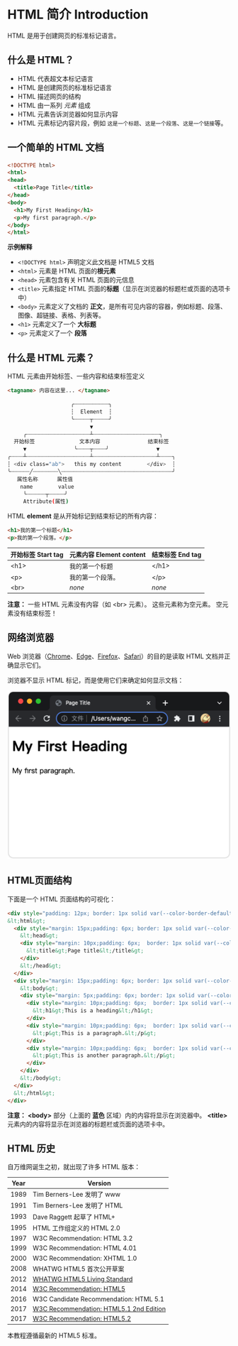 HTML 简介 Introduction
===

HTML 是用于创建网页的标准标记语言。

## 什么是 HTML？

* HTML 代表超文本标记语言
* HTML 是创建网页的标准标记语言
* HTML 描述网页的结构
* HTML 由一系列 _元素_ 组成
* HTML 元素告诉浏览器如何显示内容
* HTML 元素标记内容片段，例如 `这是一个标题`、`这是一个段落`、`这是一个链接`等。

## 一个简单的 HTML 文档

```html idoc:preview:iframe
<!DOCTYPE html>
<html>
<head>
  <title>Page Title</title>
</head>
<body>
  <h1>My First Heading</h1>
  <p>My first paragraph.</p>
</body>
</html>
```

**示例解释**

* `<!DOCTYPE html>` 声明定义此文档是 HTML5 文档
* `<html>` 元素是 HTML 页面的**根元素**
* `<head>` 元素包含有关 HTML 页面的元信息
* `<title>` 元素指定 HTML 页面的**标题**（显示在浏览器的标题栏或页面的选项卡中）
* `<body>` 元素定义了文档的 **正文**，是所有可见内容的容器，例如标题、段落、图像、超链接、表格、列表等。
* `<h1>` 元素定义了一个 **大标题**
* `<p>` 元素定义了一个 **段落**

## 什么是 HTML 元素？

HTML 元素由开始标签、一些内容和结束标签定义

```html
<tagname> 内容在这里... </tagname>
```

```bash
                    ╭┈┈┈┈┈┈┈┈┈┈┈╮
                    ┆  Element  ┆
                    ╰┈┈┈┈┈┬┈┈┈┈┈╯
                          ▼ 
     ╭┈┈┈┈┈┈┈┈┈┈┈┈┈┈┈┈┈┈┈┈┴┈┈┈┈┈┈┈┈┈┈┈┈┈┈┈┈┈┈┈┈┈╮
  开始标签              文本内容               结束标签
     ▼               ╰┈┈┈┈┬┈┈┈┈╯               ▼
╭┈┈┈┈┴┈┈┈┈┈┈┈┈┈┈┈┈┈┈┈┈┈┈┈┈┴┈┈┈┈┈┈┈┈┈┈┈┈┈┈┈┈┈┈┈┈┴┈┈┈┈╮
┆ <div class="ab">   this my content        </div>  ┆
╰┈┈┈┈┈┈╱┈┈┈┈┈┈┈┈╲┈┈┈┈┈┈┈┈┈┈┈┈┈┈┈┈┈┈┈┈┈┈┈┈┈┈┈┈┈┈┈┈┈┈┈╯
   属性名称      属性值
    name        value
     ╰┈┈┈┈┈┈┬┈┈┈┈┈╯
     Attribute(属性)
```

HTML **element** 是从开始标记到结束标记的所有内容：

```html
<h1>我的第一个标题</h1>
<p>我的第一个段落。</p>
```

| 开始标签 Start tag | 元素内容 Element content | 结束标签 End tag |
| --------- | ------------------- | ------- |
| \<h1> | 我的第一个标题    | \</h1>  |
| \<p>  | 我的第一个段落。  | \</p> |
| \<br> | *none* | *none*  |

**注意：** 一些 HTML 元素没有内容（如 \<br> 元素）。 这些元素称为空元素。 空元素没有结束标签！

## 网络浏览器

Web 浏览器（[Chrome](https://www.google.cn/chrome/index.html)、[Edge](https://www.microsoft.com/zh-cn/edge)、[Firefox](http://www.firefox.com.cn/)、[Safari](https://www.apple.com/safari/)）的目的是读取 HTML 文档并正确显示它们。

浏览器不显示 HTML 标记，而是使用它们来确定如何显示文档：

![View in Browser](../assets/chrome_first_example.png)
<!--rehype:style=max-width: 520px;-->

## HTML页面结构

下面是一个 HTML 页面结构的可视化：

```html idoc:preview
<div style="padding: 12px; border: 1px solid var(--color-border-default); background: var(--color-canvas-subtle);">
&lt;html&gt;
  <div style="margin: 15px;padding: 6px; border: 1px solid var(--color-border-default);">
    &lt;head&gt;
    <div style="margin: 10px;padding: 6px;  border: 1px solid var(--color-border-default);">
      &lt;title&gt;Page title&lt;/title&gt;
    </div>
    &lt;/head&gt;
  </div>
  <div style="margin: 15px;padding: 6px; border: 1px solid var(--color-border-default);">
    &lt;body&gt;
    <div style="margin: 5px;padding: 6px; border: 1px solid var(--color-border-default);background: var(--color-accent-fg);">
      <div style="margin: 10px;padding: 6px;  border: 1px solid var(--color-border-default);">
        &lt;h1&gt;This is a heading&lt;/h1&gt;
      </div>
      <div style="margin: 10px;padding: 6px;  border: 1px solid var(--color-border-default);">
        &lt;p&gt;This is a paragraph.&lt;/p&gt;
      </div>
      <div style="margin: 10px;padding: 6px;  border: 1px solid var(--color-border-default);">
        &lt;p&gt;This is another paragraph.&lt;/p&gt;
      </div>
    </div>
    &lt;/body&gt;
  </div>
  &lt;/html&gt;
</div>
```

**注意：** **\<body>** 部分（上面的 **蓝色**<!--rehype:style=color: blue;--> 区域）内的内容将显示在浏览器中。 **\<title>** 元素内的内容将显示在浏览器的标题栏或页面的选项卡中。

## HTML 历史

自万维网诞生之初，就出现了许多 HTML 版本：

| Year | Version |
| ---- | ---- |
| 1989 | Tim Berners-Lee 发明了 www                                            |
| 1991 | Tim Berners-Lee 发明了 HTML                                           |
| 1993 | Dave Raggett 起草了 HTML+                                              |
| 1995 | HTML 工作组定义的 HTML 2.0                                     |
| 1997 | W3C Recommendation: HTML 3.2                                            |
| 1999 | W3C Recommendation: HTML 4.01                                           |
| 2000 | W3C Recommendation: XHTML 1.0                                           |
| 2008 | WHATWG HTML5 首次公开草案                                         |
| 2012 | [WHATWG HTML5 Living Standard](http://whatwg.org/html/)                 |
| 2014 | [W3C Recommendation: HTML5](http://www.w3.org/TR/html5/)                |
| 2016 | W3C Candidate Recommendation: HTML 5.1                                  |
| 2017 | [W3C Recommendation: HTML5.1 2nd Edition](http://www.w3.org/TR/html51/) |
| 2017 | [W3C Recommendation: HTML5.2](http://www.w3.org/TR/html52/)             |

本教程遵循最新的 HTML5 标准。
